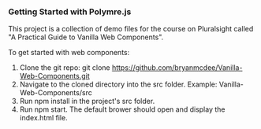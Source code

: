 ### Getting Started with Polymre.js

This project is a collection of demo files for the course on Pluralsight called "A Practical Guide to Vanilla Web Components".

To get started with web components:
1. Clone the git repo: git clone https://github.com/bryanmcdee/Vanilla-Web-Components.git
2. Navigate to the cloned directory into the src folder. Example: Vanilla-Web-Components/src
3. Run npm install in the project's src folder.
4. Run npm start.
The default brower should open and display the index.html file.